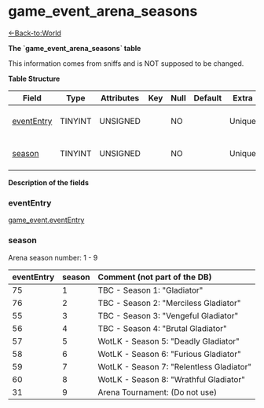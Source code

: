# game_event_arena_seasons

[<-Back-to:World](database-world)

**The \`game_event_arena_seasons\` table**

This information comes from sniffs and is NOT supposed to be changed.

**Table Structure**

| Field           | Type    | Attributes | Key | Null | Default | Extra  | Comment                  |
| --------------- | ------- | ---------- | --- | ---- | ------- | ------ | ------------------------ |
| [eventEntry][1] | TINYINT | UNSIGNED   |     | NO   |         | Unique | Entry of the game event. |
| [season][2]     | TINYINT | UNSIGNED   |     | NO   |         | Unique | Arena season number      |

[1]: #evententry
[2]: #season

**Description of the fields**

### eventEntry

[game_event.eventEntry](game-event#eventEntry)

### season

Arena season number: 1 - 9

| eventEntry | season | Comment (not part of the DB)             |
| ---------- | ------ | :--------------------------------------- |
| 75         | 1      | TBC - Season 1: "Gladiator"              |
| 76         | 2      | TBC - Season 2: "Merciless Gladiator"    |
| 55         | 3      | TBC - Season 3: "Vengeful Gladiator"     |
| 56         | 4      | TBC - Season 4: "Brutal Gladiator"       |
| 57         | 5      | WotLK - Season 5: "Deadly Gladiator"     |
| 58         | 6      | WotLK - Season 6: "Furious Gladiator"    |
| 59         | 7      | WotLK - Season 7: "Relentless Gladiator" |
| 60         | 8      | WotLK - Season 8: "Wrathful Gladiator"   |
| 31         | 9      | Arena Tournament: (Do not use)           |
